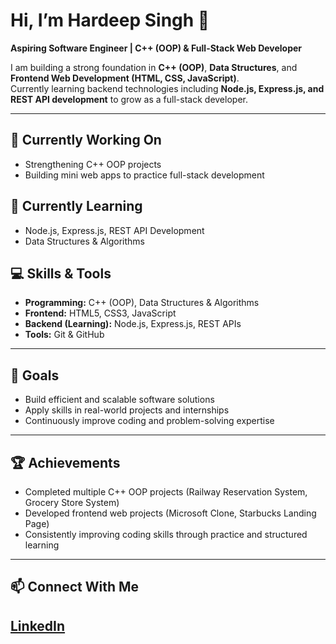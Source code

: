 # Hi, I’m Hardeep Singh 👋
**Aspiring Software Engineer | C++ (OOP) & Full-Stack Web Developer**  

I am building a strong foundation in **C++ (OOP)**, **Data Structures**, and **Frontend Web Development (HTML, CSS, JavaScript)**.  
Currently learning backend technologies including **Node.js, Express.js, and REST API development** to grow as a full-stack developer.

---

## 🔭 Currently Working On
- Strengthening C++ OOP projects  
- Building mini web apps to practice full-stack development  

## 🌱 Currently Learning
- Node.js, Express.js, REST API Development
 - Data Structures & Algorithms 
 

## 💻 Skills & Tools
- **Programming:** C++ (OOP), Data Structures & Algorithms  
- **Frontend:** HTML5, CSS3, JavaScript  
- **Backend (Learning):** Node.js, Express.js, REST APIs  
- **Tools:** Git & GitHub  

---

## 🚀 Goals
- Build efficient and scalable software solutions  
- Apply skills in real-world projects and internships  
- Continuously improve coding and problem-solving expertise  

---

## 🏆 Achievements
- Completed multiple C++ OOP projects (Railway Reservation System, Grocery Store System)  
- Developed frontend web projects (Microsoft Clone, Starbucks Landing Page)  
- Consistently improving coding skills through practice and structured learning  

---

## 📫 Connect With Me
[LinkedIn](https://www.linkedin.com/in/hardeep-singh-5bb41a33a/)  
  ---

